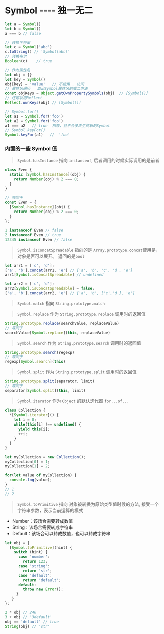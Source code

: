

# Symbol ---- 独一无二


```js
let a = Symbol()
let b = Symbol()
a === b // false

// 转换字符串
let c = Symbol('abc')
c.toString() // 'Symbol(abc)'
// 转换布尔
Boolean(c)    // true

// 作为属性名
let obj = {}
let key = Symbol()
obj[key] = 'value'   // 不能用 . 访问
// 属性名遍历   取出Symbol属性名的唯二方法
const objKeys = Object.getOwnPropertySymbols(obj)  // [Symbol()]
// 还可以用Reflect
Reflect.ownKeys(obj) // [Symbol()]

// Symbol.for()
let a1 = Symbol.for('foo')
let a2 = Symbol.for('foo')
a1 === a2   // true  相等，且不会多次生成新的Symbol
// Symbol.keyFor()
Symbol.keyFor(a1)   //  'foo'

```


### 内置的一些 Symbol 值

> `Symbol.hasInstance` 指向 `instanceof`, 后者调用的时候实际调用的是前者

```js
class Even {
  static [Symbol.hasInstance](obj) {
    return Number(obj) % 2 === 0;
  }
}

// 等同于
const Even = {
  [Symbol.hasInstance](obj) {
    return Number(obj) % 2 === 0;
  }
};

1 instanceof Even // false
2 instanceof Even // true
12345 instanceof Even // false
```

> `Symbol.isConcatSpreadable` 指向的是 `Array.prototype.concat`使用是，对象是否可以展开。 返回的是`bool`

```js
let arr1 = ['c', 'd'];
['a', 'b'].concat(arr1, 'e') // ['a', 'b', 'c', 'd', 'e']
arr1[Symbol.isConcatSpreadable] // undefined

let arr2 = ['c', 'd'];
arr2[Symbol.isConcatSpreadable] = false;
['a', 'b'].concat(arr2, 'e') // ['a', 'b', ['c','d'], 'e']
```

> `Symbol.match` 指向 `String.prototype.match`

> `Symbol.replace`  作为  `String.prototype.replace` 调用时的返回值

```js
String.prototype.replace(searchValue, replaceValue)
// 等同于
searchValue[Symbol.replace](this, replaceValue)
```

> `Symbol.search`  作为 `String.prototype.search` 调用时的返回值

```js
String.prototype.search(regexp)
// 等同于
regexp[Symbol.search](this)
```

> `Symbol.split`  作为 `String.prototype.split` 调用时的返回值

```js
String.prototype.split(separator, limit)
// 等同于
separator[Symbol.split](this, limit)
```

> `Symbol.iterator`  作为  `Object` 的默认迭代器 `for...of...`

```js
class Collection {
  *[Symbol.iterator]() {
    let i = 0;
    while(this[i] !== undefined) {
      yield this[i];
      ++i;
    }
  }
}

let myCollection = new Collection();
myCollection[0] = 1;
myCollection[1] = 2;

for(let value of myCollection) {
  console.log(value);
}
// 1
// 2
```

> `Symbol.toPrimitive` 指向 对象被转换为原始类型值时候的方法, 接受一个字符串参数，表示当前运算的模式

* Number：该场合需要转成数值
* String：该场合需要转成字符串
* Default：该场合可以转成数值，也可以转成字符串

```js
let obj = {
  [Symbol.toPrimitive](hint) {
    switch (hint) {
      case 'number':
        return 123;
      case 'string':
        return 'str';
      case 'default':
        return 'default';
      default:
        throw new Error();
     }
   }
};

2 * obj // 246
3 + obj // '3default'
obj == 'default' // true
String(obj) // 'str'
```